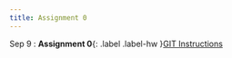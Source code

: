 ```yaml
---
title: Assignment 0
---
```


Sep 9
: **Assignment 0**{: .label .label-hw }[GIT Instructions](../assignments/assignment0)